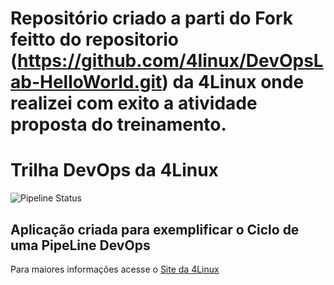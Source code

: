 # Repositório criado a parti do Fork feitto  do repositorio (https://github.com/4linux/DevOpsLab-HelloWorld.git) da 4Linux onde realizei com exito a atividade proposta do treinamento. 

# Trilha DevOps da 4Linux


![Pipeline Status](https://github.com/italorafaeltavares/gitops/actions/workflows/pipeline.yml/badge.svg) 


## Aplicação criada para exemplificar o Ciclo de uma PipeLine DevOps


Para maiores informações acesse o [Site da 4Linux](https://www.4linux.com.br/cursos/devops)
